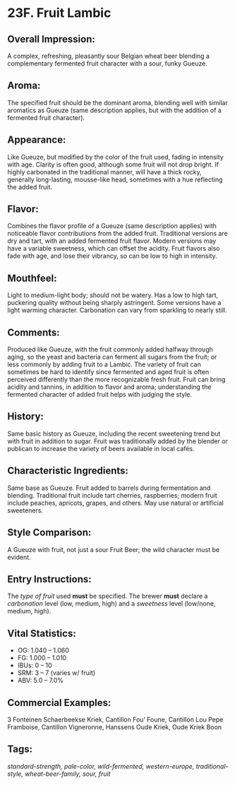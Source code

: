 # 23F. Fruit Lambic

## Overall Impression: 

A complex, refreshing, pleasantly sour Belgian wheat beer blending a complementary fermented fruit character with a sour, funky Gueuze. 

## Aroma: 

The specified fruit should be the dominant aroma, blending well with similar aromatics as Gueuze (same description applies, but with the addition of a fermented fruit character).

## Appearance: 

Like Gueuze, but modified by the color of the fruit used, fading in intensity with age. Clarity is often good, although some fruit will not drop bright. If highly carbonated in the traditional manner, will have a thick rocky, generally long-lasting, mousse-like head, sometimes with a hue reflecting the added fruit.

## Flavor: 

Combines the flavor profile of a Gueuze (same description applies) with noticeable flavor contributions from the added fruit. Traditional versions are dry and tart, with an added fermented fruit flavor. Modern versions may have a variable sweetness, which can offset the acidity. Fruit flavors also fade with age, and lose their vibrancy, so can be low to high in intensity. 

## Mouthfeel: 

Light to medium-light body; should not be watery. Has a low to high tart, puckering quality without being sharply astringent. Some versions have a light warming character. Carbonation can vary from sparkling to nearly still.

## Comments: 

Produced like Gueuze, with the fruit commonly added halfway through aging, so the yeast and bacteria can ferment all sugars from the fruit; or less commonly by adding fruit to a Lambic. The variety of fruit can sometimes be hard to identify since fermented and aged fruit is often perceived differently than the more recognizable fresh fruit. Fruit can bring acidity and tannins, in addition to flavor and aroma; understanding the fermented character of added fruit helps with judging the style.

## History: 

Same basic history as Gueuze, including the recent sweetening trend but with fruit in addition to sugar. Fruit was traditionally added by the blender or publican to increase the variety of beers available in local cafés.

## Characteristic Ingredients: 

Same base as Gueuze. Fruit added to barrels during fermentation and blending. Traditional fruit include tart cherries, raspberries; modern fruit include peaches, apricots, grapes, and others. May use natural or artificial sweeteners.

## Style Comparison: 

A Gueuze with fruit, not just a sour Fruit Beer; the wild character must be evident.

## Entry Instructions: 

The _type of fruit_ used **must** be specified. The brewer **must** declare a _carbonation_ level (low, medium, high) and a _sweetness_ level (low/none, medium, high). 

## Vital Statistics:	

- OG:	1.040 – 1.060
- FG:	1.000 – 1.010
- IBUs:	0 – 10	
- SRM:	3 – 7 (varies w/ fruit)	
- ABV:	5.0 – 7.0%

## Commercial Examples: 

3 Fonteinen Schaerbeekse Kriek, Cantillon Fou’ Foune, Cantillon Lou Pepe Framboise, Cantillon Vigneronne, Hanssens Oude Kriek, Oude Kriek Boon

## Tags: 

_standard-strength, pale-color, wild-fermented, western-europe, traditional-style, wheat-beer-family, sour, fruit_
